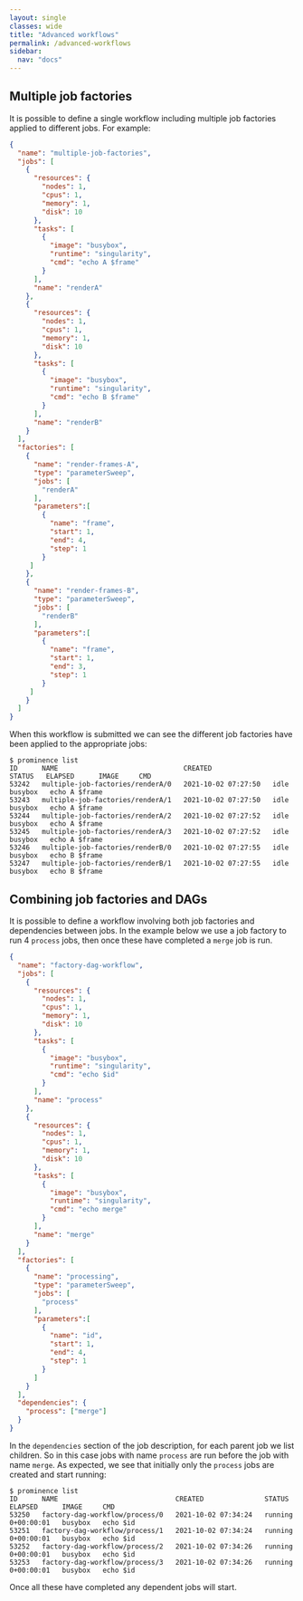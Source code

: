 ```yaml
---
layout: single
classes: wide
title: "Advanced workflows"
permalink: /advanced-workflows
sidebar:
  nav: "docs"
---
```


## Multiple job factories
It is possible to define a single workflow including multiple job factories applied to different jobs. For example:
```json
{
  "name": "multiple-job-factories",
  "jobs": [
    {
      "resources": {
        "nodes": 1,
        "cpus": 1,
        "memory": 1,
        "disk": 10
      },
      "tasks": [
        {
          "image": "busybox",
          "runtime": "singularity",
          "cmd": "echo A $frame"
        }
      ],
      "name": "renderA"
    },
    {
      "resources": {
        "nodes": 1,
        "cpus": 1,
        "memory": 1,
        "disk": 10
      },
      "tasks": [
        {
          "image": "busybox",
          "runtime": "singularity",
          "cmd": "echo B $frame"
        }
      ],
      "name": "renderB"
    }
  ],
  "factories": [
    {
      "name": "render-frames-A",
      "type": "parameterSweep",
      "jobs": [
        "renderA"
      ],
      "parameters":[
        {
          "name": "frame",
          "start": 1,
          "end": 4,
          "step": 1
        }
     ]
    },
    {
      "name": "render-frames-B",
      "type": "parameterSweep",
      "jobs": [
        "renderB"
      ],
      "parameters":[
        {
          "name": "frame",
          "start": 1,
          "end": 3,
          "step": 1
        }
     ]
    }
  ]
}
```
When this workflow is submitted we can see the different job factories have been applied to the appropriate jobs:
```
$ prominence list
ID      NAME                               CREATED               STATUS   ELAPSED      IMAGE     CMD          
53242   multiple-job-factories/renderA/0   2021-10-02 07:27:50   idle                  busybox   echo A $frame
53243   multiple-job-factories/renderA/1   2021-10-02 07:27:50   idle                  busybox   echo A $frame
53244   multiple-job-factories/renderA/2   2021-10-02 07:27:52   idle                  busybox   echo A $frame
53245   multiple-job-factories/renderA/3   2021-10-02 07:27:52   idle                  busybox   echo A $frame
53246   multiple-job-factories/renderB/0   2021-10-02 07:27:55   idle                  busybox   echo B $frame
53247   multiple-job-factories/renderB/1   2021-10-02 07:27:55   idle                  busybox   echo B $frame
```

## Combining job factories and DAGs
It is possible to define a workflow involving both job factories and dependencies between jobs. In the example below we use a job factory to
run 4 `process` jobs, then once these have completed a `merge` job is run.
```json
{
  "name": "factory-dag-workflow",
  "jobs": [
    {
      "resources": {
        "nodes": 1,
        "cpus": 1,
        "memory": 1,
        "disk": 10
      },
      "tasks": [
        {
          "image": "busybox",
          "runtime": "singularity",
          "cmd": "echo $id"
        }
      ],
      "name": "process"
    },
    {
      "resources": {
        "nodes": 1,
        "cpus": 1,
        "memory": 1,
        "disk": 10
      },
      "tasks": [
        {
          "image": "busybox",
          "runtime": "singularity",
          "cmd": "echo merge"
        }
      ],
      "name": "merge"
    }
  ],
  "factories": [
    {
      "name": "processing",
      "type": "parameterSweep",
      "jobs": [
        "process"
      ],
      "parameters":[
        {
          "name": "id",
          "start": 1,
          "end": 4,
          "step": 1
        }
      ]
    }
  ],
  "dependencies": {
    "process": ["merge"]
  }
}
```
In the `dependencies` section of the job description, for each parent job we list children. So in this case jobs with name `process` are run before
the job with name `merge`. As expected, we see that initially only the `process` jobs are created and start running:
```
$ prominence list
ID      NAME                             CREATED               STATUS    ELAPSED      IMAGE     CMD     
53250   factory-dag-workflow/process/0   2021-10-02 07:34:24   running   0+00:00:01   busybox   echo $id
53251   factory-dag-workflow/process/1   2021-10-02 07:34:24   running   0+00:00:01   busybox   echo $id
53252   factory-dag-workflow/process/2   2021-10-02 07:34:26   running   0+00:00:01   busybox   echo $id
53253   factory-dag-workflow/process/3   2021-10-02 07:34:26   running   0+00:00:01   busybox   echo $id
```
Once all these have completed any dependent jobs will start.
